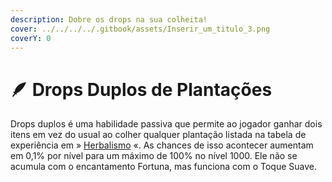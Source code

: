 ```yaml
---
description: Dobre os drops na sua colheita!
cover: ../../../../.gitbook/assets/Inserir_um_titulo_3.png
coverY: 0
---
```


# 🪶 Drops Duplos de Plantações

Drops duplos é uma habilidade passiva que permite ao jogador ganhar dois itens em vez do usual ao colher qualquer plantação listada na tabela de experiência em » [Herbalismo](broken-reference) «. As chances de isso acontecer aumentam em 0,1% por nível para um máximo de 100% no nível 1000. Ele não se acumula com o encantamento Fortuna, mas funciona com o Toque Suave.

